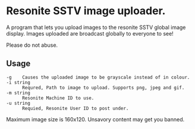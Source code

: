 # Resonite SSTV image uploader.

A program that lets you upload images to the resonite SSTV global image display.
Images uploaded are broadcast globally to everyone to see!

Please do not abuse.

## Usage

```
-g    Causes the uploaded image to be grayscale instead of in colour.
-i string
      Requred, Path to image to upload. Supports png, jpeg and gif.
-m string
      Resonite Machine ID to use.
-u string
      Requied, Resonite User ID to post under.
```

Maximum image size is 160x120. Unsavory content may get you banned.
